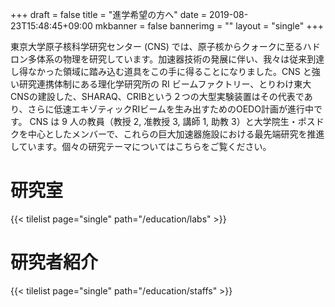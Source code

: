 +++
draft = false
title = "進学希望の方へ"
date = 2019-08-23T15:48:45+09:00
mkbanner = false
bannerimg = ""
layout = "single"
+++

東京大学原子核科学研究センター (CNS) では、原子核からクォークに至るハドロン多体系の物理を研究しています。加速器技術の発展に伴い、我々は従来到達し得なかった領域に踏み込む道具をこの手に得ることになりました。CNS と強い研究連携体制にある理化学研究所の RI ビームファクトリー、とりわけ東大CNSの建設した、SHARAQ、CRIBという２つの大型実験装置はその代表であり、さらに低速エキゾティックRIビームを生み出すためのOEDO計画が進行中です。 CNS は 9 人の教員（教授 2, 准教授 3, 講師 1, 助教 3）と大学院生・ポスドクを中心としたメンバーで、これらの巨大加速器施設における最先端研究を推進しています。個々の研究テーマについてはこちらをご覧ください。

# 研究室

{{< tilelist page="single" path="/education/labs" >}}

# 研究者紹介

{{< tilelist page="single" path="/education/staffs" >}}



